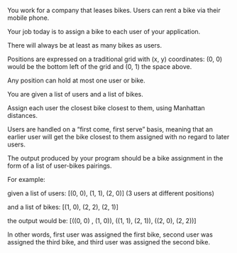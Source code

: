 You work for a company that leases bikes. Users can rent a bike via their mobile phone.

Your job today is to assign a bike to each user of your application.

There will always be at least as many bikes as users.

Positions are expressed on a traditional grid with (x, y) coordinates: (0, 0) would be the bottom left of the grid and (0, 1) the space above.

Any position can hold at most one user or bike.


You are given a list of users and a list of bikes.

Assign each user the closest bike closest to them, using Manhattan distances.

Users are handled on a “first come, first serve” basis, meaning that an earlier user will get the bike closest to them assigned with no regard to later users.


The output produced by your program should be a bike assignment in the form of a list of user-bikes pairings.


For example:

given a list of users: [(0, 0), (1, 1), (2, 0)] (3 users at different positions)

and a list of bikes: [(1, 0), (2, 2), (2, 1)]

the output would be: [((0, 0) , (1, 0)), ((1, 1), (2, 1)), ((2, 0), (2, 2))]

In other words, first user was assigned the first bike, second user was assigned the  third bike, and third user was assigned the second bike.
